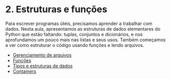# 2. Estruturas e funções
Para escrever programas úteis, precisamos aprender a trabalhar com dados. Nesta aula, apresentamos as estruturas de dados elementares do Python que estão faltando: tuplas, conjuntos e dicionários, e nos aprofundamos um pouco mais nas listas e seus usos. Também começamos a ver como estruturar o código usando funções e lendo arquivos.


* [Gerenciamento de arquivos](01_Arquivos.md)
* [Funções](02_Funcoes.md)
* [Tipos e estruturas de dados](03_TiposDatos.md)
* [Containers](04_Containers.md)

